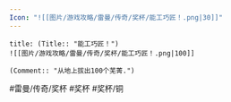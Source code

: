 ```yaml
---
Icon: "![[图片/游戏攻略/雷曼/传奇/奖杯/能工巧匠！.png|30]]"
---
```

```ad-common-bronze-trophy
title: (Title:: "能工巧匠！")
![[图片/游戏攻略/雷曼/传奇/奖杯/能工巧匠！.png|100]]

(Comment:: "从地上拔出100个芜菁.")
```

#雷曼/传奇/奖杯 #奖杯 #奖杯/铜
